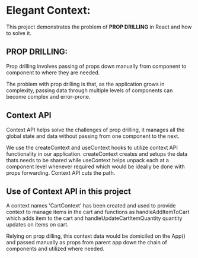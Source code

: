 # Elegant Context:

This project demonstrates the problem of <b>PROP DRILLING</b> in React and how to solve it.

## PROP DRILLING:

Prop drilling involves passing of props down manually from component to component to where they
are needed.

The problem with prop drilling is that, as the application grows in complexity, 
passing data through multiple levels of components can become complex and error-prone.

## Context API 

Context API helps solve the challenges of prop drilling, it manages all the global state and data without passing
from one component to the next.

We use the createContext and useContext hooks to utilize context API functionality in our application.
createContext creates and setups the data thats needs to be shared while useContext helps unpack each at a component level 
whenever required which would be ideally be done with props forwarding. Context API cuts the path.


## Use of Context API in this project

A context names 'CartContext' has been created and used to provide context to manage items in the cart and functions as
handleAddItemToCart which adds item to the cart and handleUpdateCartItemQuantity quantity updates on items on cart.

Relying on prop dilling, this context data would be domiciled on the App() and passed manually as props from parent app down the chain
of components and utilized where needed.




